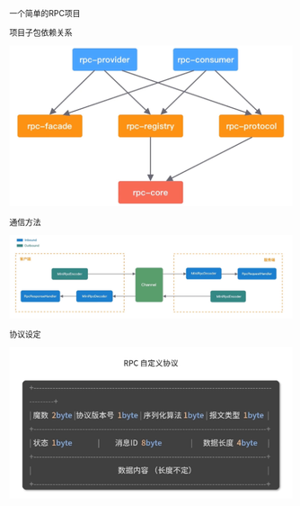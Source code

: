 一个简单的RPC项目

项目子包依赖关系

![image-20231026191630055](ReadMe.assets/image-20231026191630055.png)

通信方法

![image-20231026215822836](ReadMe.assets/image-20231026215822836.png)

协议设定

![image-20231026220228289](ReadMe.assets/image-20231026220228289.png)